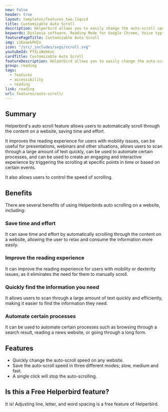 ```yaml
---
new: false
header: true
layout: templates/features_two.liquid
title: Customizable Auto Scroll
description: Helperbird allows you to easily change the auto-scroll speed and save it in three different modes; slow, medium, and fast. Effortlessly scroll through websites with your preferred speed. Available in Chrome, Firefox, Edge, and Safari.
keywords: Dyslexia software, Reading Mode for Google Chrome, Voice typing for Chrome, Text to speech for Chrome, text reader, Immersive Reader, dyslexia fonts, accessibility software, dyslexia software, Helperbird for Edge, Helperbird for Firefox, Helperbird for Chrome, Opendyslexic for Chrome, OpenDyslexic
featurePageTitle: Customizable Auto Scroll
img: i1EeaekPHIo
icon: "/src/_includes/svgs/scroll.svg"
youtubeId: PfILiWebkuc
cardTitle: Customizable Auto Scroll
featureDescription: Helperbird allows you to easily change the auto-scroll speed and save it in three different modes; slow, medium, and fast. Effortlessly scroll through websites with your preferred speed. Available in Chrome, Firefox, Edge, and Safari.
group: reading
tags: 
  - features
  - accessibility
  - reading
link: reading
url: features/auto-scroll/
---
```




## Summary
Helperbird's auto scroll feature allows users to automatically scroll through the content on a website, saving time and effort. 

It improves the reading experience for users with mobility issues, can be useful for presentations, webinars and other situations, allows users to scan through a large amount of text quickly, can be used to automate certain processes, and can be used to create an engaging and interactive experience by triggering the scrolling at specific points in time or based on certain events. 

It also allows users to control the speed of scrolling.


## Benefits

There are several benefits of using Helperbirds auto scrolling on a website, including:

### Save time and effort
It can save time and effort by automatically scrolling through the content on a website, allowing the user to relax and consume the information more easily.

### Improve the reading experience
It can improve the reading experience for users with mobility or dexterity issues, as it eliminates the need for them to manually scroll.


### Quickly find the information you need
It allows users to scan through a large amount of text quickly and efficiently, making it easier to find the information they need.

### Automate certain processes
It can be used to automate certain processes such as browsing through a search result, reading a news website, or going through a long form.









## Features

- Quickly change the auto-scroll speed on any website.
- Save the auto-scroll speed in three different modes; slow, medium and fast.
- A single click will stop the auto-scrolling.


## Is this a Free Helperbird feature?
It is! Adjusting line, letter, and word spacing is a free feature of Helperbird.

















